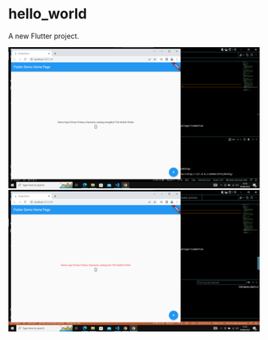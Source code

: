 # hello_world

A new Flutter project.

![Screenshot hello_world](images/flutter1.png)
![Screenshot hello_world](images/flutter2.png)

